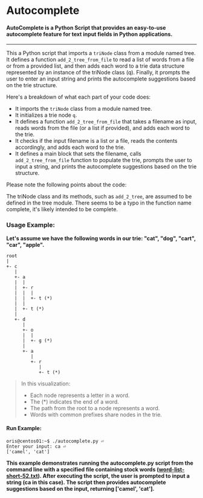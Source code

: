 # Autocomplete
#### AutoComplete is a Python Script that provides an easy-to-use autocomplete feature for text input fields in Python applications.
----
This a Python script that imports a `triNode` class from a module named tree. It defines a function `add_2_tree_from_file` to read a list of words from a file or from a provided list, and then adds each word to a trie data structure represented by an instance of the triNode class (q). Finally, it prompts the user to enter an input string and prints the autocomplete suggestions based on the trie structure.

Here's a breakdown of what each part of your code does:

- It imports the `triNode` class from a module named tree.
- It initializes a trie node `q`.
- It defines a function `add_2_tree_from_file` that takes a filename as input, reads words from the file (or a list if provided), and adds each word to the trie.
- It checks if the input filename is a list or a file, reads the contents accordingly, and adds each word to the trie.
- It defines a main block that sets the filename, calls `add_2_tree_from_file` function to populate the trie, prompts the user to input a string, and prints the autocomplete suggestions based on the trie structure.

Please note the following points about the code:

The triNode class and its methods, such as `add_2_tree`, are assumed to be defined in the tree module.
There seems to be a typo in the function name complete, it's likely intended to be complete.


### Usage Example:

**Let's assume we have the following words in our trie: "cat", "dog", "cart", "car", "apple".**

```
root
|
+- c
   |
   +- a
   |  |
   |  +- r
   |  |  |
   |  |  +- t (*)
   |  |
   |  +- t (*)
   |
   +- d
      |
      +- o
      |  |
      |  +- g (*)
      |
      +- a
         |
         +- r
            |
            +- t (*)
```

> In this visualization:
> - Each node represents a letter in a word.
>- The (*) indicates the end of a word.
>- The path from the root to a node represents a word.
>- Words with common prefixes share nodes in the trie.

#### Run Example:
```
oris@centos01:~$ ./autocomplete.py ⏎
Enter your input: ca ⏎
['camel', 'cat']
```

**This example demonstrates running the autocomplete.py script from the command line with a specified file containing stock words ([word-list-short-52.txt](word-list-short-52.txt)). 
After executing the script, the user is prompted to input a string (ca in this case). The script then provides autocomplete suggestions based on the input, returning ['camel', 'cat'].**